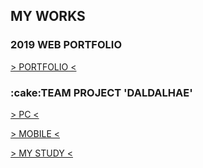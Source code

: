 <h2>MY WORKS</h2>
<h3>2019 WEB PORTFOLIO</h3>
<a href="https://tex9681.github.io/2019portfolio/portfolio/">&gt; PORTFOLIO &lt;</a>
<h3>:cake:TEAM PROJECT 'DALDALHAE'</h3>
<a href="https://tex9681.github.io/2019portfolio/DAL/DALDALHAE_PC/pc_index.html">&gt; PC &lt;</a>

<a href="https://tex9681.github.io/2019portfolio/DAL/DALDALHAE_MB_edit/m_index.html">&gt; MOBILE &lt;</a>

<a href="https://tex9681.github.io/nyam/html/">&gt; MY STUDY &lt;</a>
